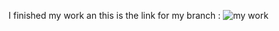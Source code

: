 I finished my work an this is the link for my branch : ![my work](https://github.com/mrobeidat/snakes-cafe/tree/main/snakes_cafe)
